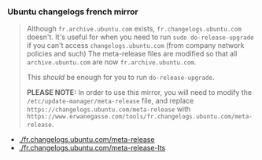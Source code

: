 ### Ubuntu changelogs french mirror

> Although `fr.archive.ubuntu.com` exists, `fr.changelogs.ubuntu.com` doesn't.
> It's useful for when you need to run `sudo do-release-upgrade` if you can't access `changelogs.ubuntu.com` (from company network policies and such)
> The meta-release files are modified so that all `archive.ubuntu.com` are now `fr.archive.ubuntu.com`.
>
> This _should_ be enough for you to run `do-release-upgrade`.
>
> __PLEASE NOTE:__ In order to use this mirror, you will need to modify the `/etc/update-manager/meta-release` file,
> and replace `https://changelogs.ubuntu.com/meta-release` with `https://www.erwanegasse.com/tools/fr.changelogs.ubuntu.com/meta-release`.

- [./fr.changelogs.ubuntu.com/meta-release](https://www.erwanegasse.com/tools/fr.changelogs.ubuntu.com/meta-release)
- [./fr.changelogs.ubuntu.com/meta-release-lts](https://www.erwanegasse.com/tools/fr.changelogs.ubuntu.com/meta-release-lts)

